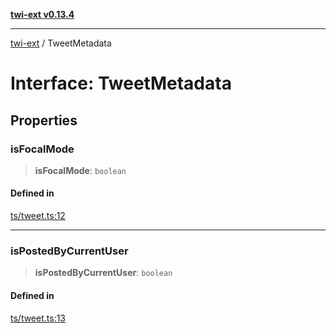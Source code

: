 [**twi-ext v0.13.4**](../README.md)

***

[twi-ext](../README.md) / TweetMetadata

# Interface: TweetMetadata

## Properties

### isFocalMode

> **isFocalMode**: `boolean`

#### Defined in

[ts/tweet.ts:12](https://github.com/Robot-Inventor/twi-ext/blob/39fa1a16d0e0747be9abed950c48343fb9d5e407/src/ts/tweet.ts#L12)

***

### isPostedByCurrentUser

> **isPostedByCurrentUser**: `boolean`

#### Defined in

[ts/tweet.ts:13](https://github.com/Robot-Inventor/twi-ext/blob/39fa1a16d0e0747be9abed950c48343fb9d5e407/src/ts/tweet.ts#L13)
